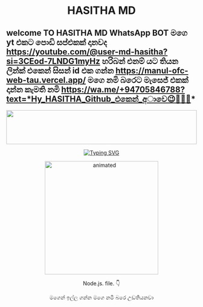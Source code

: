 
<h1 align="center">HASITHA  MD</h1>

## welcome TO HASITHA MD WhatsApp BOT   මගෙ yt එකට  පොඩි  සප්එකක්  දානවද   https://youtube.com/@user-md-hasitha?si=3CEod-7LNDG1myHz                         හරිබන් එනම්  යට  තියන  ලින්ක්  එකෙන් සිසන්  id  එක  ගන්න     https://manul-ofc-web-tau.vercel.app/                       මගෙ නමි  බරෙට  මැසෙජ් එකක්  දාන්න  කැමති නමි    https://wa.me/+94705846788?text=*Hy_HASITHA_Github_එකෙන්_අාවෙ😉🤝🙂🖤*

<img src="https://i.imgur.com/dBaSKWF.gif" height="90" width="100%">

<p align="center">
<a href="https://git.io/typing-svg"><img src="https://readme-typing-svg.demolab.com?font=Fira+Code&weight=700&size=33&pause=1000&color=5513F7&width=435&lines=HASITHA|MD+WHATAPP+BOT" alt="Typing SVG" /></a>
</p>
<p align="center">
<a 


<p align="center">
  <img src="https://files.catbox.moe/oh5bya.jpeg" alt="animated" width="300" height="300" />
</p>

Node.js. file. 👇  

මගෙන්  ඉල්ල  ගන්න  මගෙ  නමි  බරෙ උඩතියනවා
